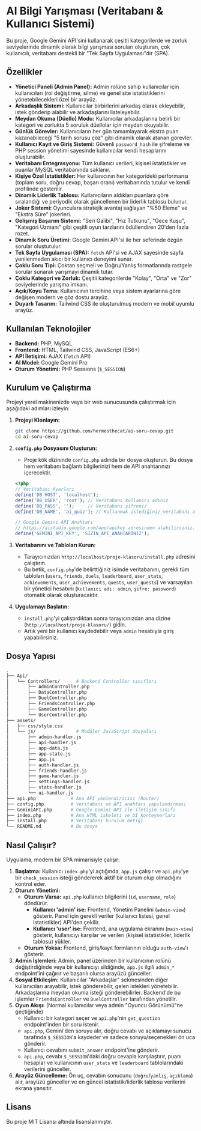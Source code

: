 # AI Bilgi Yarışması (Veritabanı & Kullanıcı Sistemi)

Bu proje, Google Gemini API'sini kullanarak çeşitli kategorilerde ve zorluk seviyelerinde dinamik olarak bilgi yarışması soruları oluşturan, çok kullanıcılı, veritabanı destekli bir "Tek Sayfa Uygulaması"dır (SPA).

## Özellikler

- **Yönetici Paneli (Admin Panel):** Admin rolüne sahip kullanıcılar için kullanıcıları (rol değiştirme, silme) ve genel site istatistiklerini yönetebilecekleri özel bir arayüz.
- **Arkadaşlık Sistemi:** Kullanıcılar birbirlerini arkadaş olarak ekleyebilir, istek gönderip alabilir ve arkadaşlarını listeleyebilir.
- **Meydan Okuma (Düello) Modu:** Kullanıcılar arkadaşlarına belirli bir kategori ve zorlukta 5 soruluk düellolar için meydan okuyabilir.
- **Günlük Görevler:** Kullanıcıların her gün tamamlayarak ekstra puan kazanabileceği "5 tarih sorusu çöz" gibi dinamik olarak atanan görevler.
- **Kullanıcı Kayıt ve Giriş Sistemi:** Güvenli `password_hash` ile şifreleme ve PHP session yönetimi sayesinde kullanıcılar kendi hesaplarını oluşturabilir.
- **Veritabanı Entegrasyonu:** Tüm kullanıcı verileri, kişisel istatistikler ve puanlar MySQL veritabanında saklanır.
- **Kişiye Özel İstatistikler:** Her kullanıcının her kategorideki performansı (toplam soru, doğru cevap, başarı oranı) veritabanında tutulur ve kendi profilinde gösterilir.
- **Dinamik Liderlik Tablosu:** Kullanıcıların aldıkları puanlara göre sıralandığı ve periyodik olarak güncellenen bir liderlik tablosu bulunur.
- **Joker Sistemi:** Oyunculara stratejik avantaj sağlayan "%50 Eleme" ve "Ekstra Süre" jokerleri.
- **Gelişmiş Başarım Sistemi:** "Seri Galibi", "Hız Tutkunu", "Gece Kuşu", "Kategori Uzmanı" gibi çeşitli oyun tarzlarını ödüllendiren 20'den fazla rozet.
- **Dinamik Soru Üretimi:** Google Gemini API'si ile her seferinde özgün sorular oluşturulur.
- **Tek Sayfa Uygulaması (SPA):** `fetch` API'si ve AJAX sayesinde sayfa yenilenmeden akıcı bir kullanıcı deneyimi sunar.
- **Çoklu Soru Tipi:** Çoktan seçmeli ve Doğru/Yanlış formatlarında rastgele sorular sunarak yarışmayı dinamik tutar.
- **Çoklu Kategori ve Zorluk:** Çeşitli kategorilerde "Kolay", "Orta" ve "Zor" seviyelerinde yarışma imkanı.
- **Açık/Koyu Tema:** Kullanıcının tercihine veya sistem ayarlarına göre değişen modern ve göz dostu arayüz.
- **Duyarlı Tasarım:** Tailwind CSS ile oluşturulmuş modern ve mobil uyumlu arayüz.

## Kullanılan Teknolojiler

- **Backend:** PHP, MySQL
- **Frontend:** HTML, Tailwind CSS, JavaScript (ES6+)
- **API İletişimi:** AJAX (`fetch` API)
- **AI Model:** Google Gemini Pro
- **Oturum Yönetimi:** PHP Sessions (`$_SESSION`)

## Kurulum ve Çalıştırma

Projeyi yerel makinenizde veya bir web sunucusunda çalıştırmak için aşağıdaki adımları izleyin:

1. **Projeyi Klonlayın:**

    ```bash
    git clone https://github.com/hermesthecat/ai-soru-cevap.git
    cd ai-soru-cevap
    ```

2. **`config.php` Dosyasını Oluşturun:**
    - Proje kök dizininde `config.php` adında bir dosya oluşturun. Bu dosya hem veritabanı bağlantı bilgilerinizi hem de API anahtarınızı içerecektir.

    ```php
    <?php
    // Veritabanı Ayarları
    define('DB_HOST', 'localhost');
    define('DB_USER', 'root'); // Veritabanı kullanıcı adınız
    define('DB_PASS', '');     // Veritabanı şifreniz
    define('DB_NAME', 'ai_quiz'); // Kullanmak istediğiniz veritabanı adı

    // Google Gemini API Anahtarı
    // https://aistudio.google.com/app/apikey adresinden alabilirsiniz.
    define('GEMINI_API_KEY', 'SIZIN_API_ANAHTARINIZ');
    ```

3. **Veritabanını ve Tabloları Kurun:**
    - Tarayıcınızdan `http://localhost/proje-klasoru/install.php` adresini çalıştırın.
    - Bu betik, `config.php`'de belirttiğiniz isimde veritabanını, gerekli tüm tabloları (`users`, `friends`, `duels`, `leaderboard`, `user_stats`, `achievements`, `user_achievements`, `quests`, `user_quests`) ve varsayılan bir yönetici hesabını (`kullanıcı adı: admin`, `şifre: password`) otomatik olarak oluşturacaktır.

4. **Uygulamayı Başlatın:**
    - `install.php`'yi çalıştırdıktan sonra tarayıcınızdan ana dizine (`http://localhost/proje-klasoru/`) gidin.
    - Artık yeni bir kullanıcı kaydedebilir veya `admin` hesabıyla giriş yapabilirsiniz.

## Dosya Yapısı

```bash
.
├── Api/
│   └── Controllers/      # Backend Controller sınıfları
│       ├── AdminController.php
│       ├── DataController.php
│       ├── DuelController.php
│       ├── FriendsController.php
│       ├── GameController.php
│       └── UserController.php
├── assets/
│   ├── css/style.css
│   └── js/               # Modüler JavaScript dosyaları
│       ├── admin-handler.js
│       ├── api-handler.js
│       ├── app-data.js
│       ├── app-state.js
│       ├── app.js
│       ├── auth-handler.js
│       ├── friends-handler.js
│       ├── game-handler.js
│       ├── settings-handler.js
│       ├── stats-handler.js
│       └── ui-handler.js
├── api.php             # Ana API yönlendiricisi (Router)
├── config.php          # Veritabanı ve API anahtarı yapılandırması
├── GeminiAPI.php       # Google Gemini API ile iletişim sınıfı
├── index.php           # Ana HTML iskeleti ve UI konteynerları
├── install.php         # Veritabanı kurulum betiği
└── README.md           # Bu dosya
```

## Nasıl Çalışır?

Uygulama, modern bir SPA mimarisiyle çalışır:

1. **Başlatma:** Kullanıcı `index.php`'yi açtığında, `app.js` çalışır ve `api.php`'ye bir `check_session` isteği göndererek aktif bir oturum olup olmadığını kontrol eder.
2. **Oturum Yönetimi:**
    - **Oturum Varsa:** `api.php` kullanıcı bilgilerini (`id`, `username`, `role`) döndürür.
        - **Kullanıcı 'admin' ise:** Frontend, Yönetim Panelini (`admin-view`) gösterir. Panel için gerekli veriler (kullanıcı listesi, genel istatistikler) API'den çekilir.
        - **Kullanıcı 'user' ise:** Frontend, ana uygulama ekranını (`main-view`) gösterir, kullanıcıyı karşılar ve verileri (kişisel istatistikler, liderlik tablosu) yükler.
    - **Oturum Yoksa:** Frontend, giriş/kayıt formlarının olduğu `auth-view`'ı gösterir.
3. **Admin İşlemleri:** Admin, panel üzerinden bir kullanıcının rolünü değiştirdiğinde veya bir kullanıcıyı sildiğinde, `app.js` ilgili `admin_*` endpoint'ini çağırır ve başarılı olursa arayüzü günceller.
4. **Sosyal Etkileşim:** Kullanıcılar "Arkadaşlar" sekmesinden diğer kullanıcıları arayabilir, istek gönderebilir, gelen istekleri yönetebilir. Arkadaşlarına meydan okuma isteği gönderebilirler. Backend'de bu işlemler `FriendsController` ve `DuelController` tarafından yönetilir.
5. **Oyun Akışı:** (Normal kullanıcılar veya admin "Oyuncu Görünümü"ne geçtiğinde)
    - Kullanıcı bir kategori seçer ve `api.php`'nin `get_question` endpoint'inden bir soru istenir.
    - `api.php`, Gemini'den soruyu alır, doğru cevabı ve açıklamayı sunucu tarafında `$_SESSION`'a kaydeder ve sadece soruyu/seçenekleri ön uca gönderir.
    - Kullanıcı cevabını `submit_answer` endpoint'ine gönderir.
    - `api.php`, cevabı `$_SESSION`'daki doğru cevapla karşılaştırır, puanı hesaplar ve kullanıcının `user_stats` ve `leaderboard` tablolarındaki verilerini günceller.
6. **Arayüz Güncelleme:** Ön uç, cevabın sonucunu (`doğru`/`yanlış`, `açıklama`) alır, arayüzü günceller ve en güncel istatistik/liderlik tablosu verilerini ekrana yansıtır.

## Lisans

Bu proje MIT Lisansı altında lisanslanmıştır.
